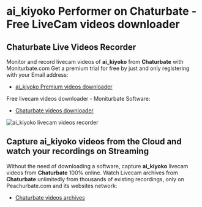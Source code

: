 # ai_kiyoko Performer on Chaturbate - Free LiveCam videos downloader

## Chaturbate Live Videos Recorder

Monitor and record livecam videos of **ai_kiyoko** from **Chaturbate** with Moniturbate.com
Get a premium trial for free by just and only registering with your Email address:
* [ai_kiyoko Premium videos downloader](https://moniturbate.com/request-demo-licence-key.html)

Free livecam videos downloader - Moniturbate Software:
* [Chaturbate videos downloader](https://moniturbate.com/moniturbate-download-software.html)

![ai_kiyoko livecam videos recorder](https://peachurnet.com/templates/moniturbate-software.png)


## Capture ai_kiyoko videos from the Cloud and watch your recordings on Streaming

Without the need of downloading a software, capture **ai_kiyoko** livecam videos from **Chaturbate** 100% online.
Watch Livecam archives from **Chaturbate** unlimitedly from thousands of existing recordings, only on Peachurbate.com and its websites network:
* [Chaturbate videos archives](https://peachurnet.com/)